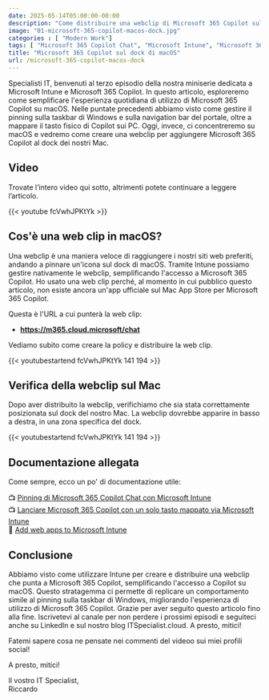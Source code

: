 ```yaml
---
date: 2025-05-14T05:00:00-00:00
description: "Come distribuire una webclip di Microsoft 365 Copilot sul dock di macOS tramite Microsoft Intune"
image: "01-microsoft-365-copilot-macos-dock.jpg"
categories : [ "Modern Work"]
tags: [ "Microsoft 365 Copilot Chat", "Microsoft Intune", "Microsoft 365 Copilot", "macOS", "Video", "Guida", "Cloud Endpoint Diary"]
title: "Microsoft 365 Copilot sul dock di macOS"
url: /microsoft-365-copilot-macos-dock
---
```

Specialisti IT, benvenuti al terzo episodio della nostra miniserie dedicata a Microsoft Intune e Microsoft 365 Copilot. In questo articolo, esploreremo come semplificare l'esperienza quotidiana di utilizzo di Microsoft 365 Copilot su macOS. Nelle puntate precedenti abbiamo visto come gestire il pinning sulla taskbar di Windows e sulla navigation bar del portale, oltre a mappare il tasto fisico di Copilot sui PC. Oggi, invece, ci concentreremo su macOS e vedremo come creare una webclip per aggiungere Microsoft 365 Copilot al dock dei nostri Mac.

## Video
Trovate l’intero video qui sotto, altrimenti potete continuare a leggere l’articolo.

{{< youtube fcVwhJPKtYk >}}

## Cos'è una web clip in macOS?

Una webclip è una maniera veloce di raggiungere i nostri siti web preferiti, andando a pinnare un'icona sul dock di macOS. Tramite Intune possiamo gestire nativamente le webclip, semplificando l'accesso a Microsoft 365 Copilot. Ho usato una web clip perché, al momento in cui pubblico questo articolo, non esiste ancora un'app ufficiale sul Mac App Store per Microsoft 365 Copilot.

Questa è l'URL a cui punterà la web clip:
- **https://m365.cloud.microsoft/chat**

Vediamo subito come creare la policy e distribuire la web clip.

{{< youtubestartend fcVwhJPKtYk 141 194 >}}

## Verifica della webclip sul Mac
Dopo aver distribuito la webclip, verifichiamo che sia stata correttamente posizionata sul dock del nostro Mac. La webclip dovrebbe apparire in basso a destra, in una zona specifica del dock.

{{< youtubestartend fcVwhJPKtYk 141 194 >}}

## Documentazione allegata
Come sempre, ecco un po' di documentazione utile:

📺 [Pinning di Microsoft 365 Copilot Chat con Microsoft Intune](https://youtu.be/4l9LOnKgV6k)  
📺 [Lanciare Microsoft 365 Copilot con un solo tasto mappato via Microsoft Intune](https://youtu.be/afa98hkVrn4)  
📌 [Add web apps to Microsoft Intune](https://learn.microsoft.com/en-us/intune/intune-service/apps/web-app)

## Conclusione
Abbiamo visto come utilizzare Intune per creare e distribuire una webclip che punta a Microsoft 365 Copilot, semplificando l'accesso a Copilot su macOS. Questo stratagemma ci permette di replicare un comportamento simile al pinning sulla taskbar di Windows, migliorando l'esperienza di utilizzo di Microsoft 365 Copilot. Grazie per aver seguito questo articolo fino alla fine. Iscrivetevi al canale per non perdere i prossimi episodi e seguiteci anche su LinkedIn e sul nostro blog ITSpecialist.cloud. A presto, mitici!

Fatemi sapere cosa ne pensate nei commenti del videoo sui miei profili social!

A presto, mitici!

Il vostro IT Specialist,  
Riccardo
